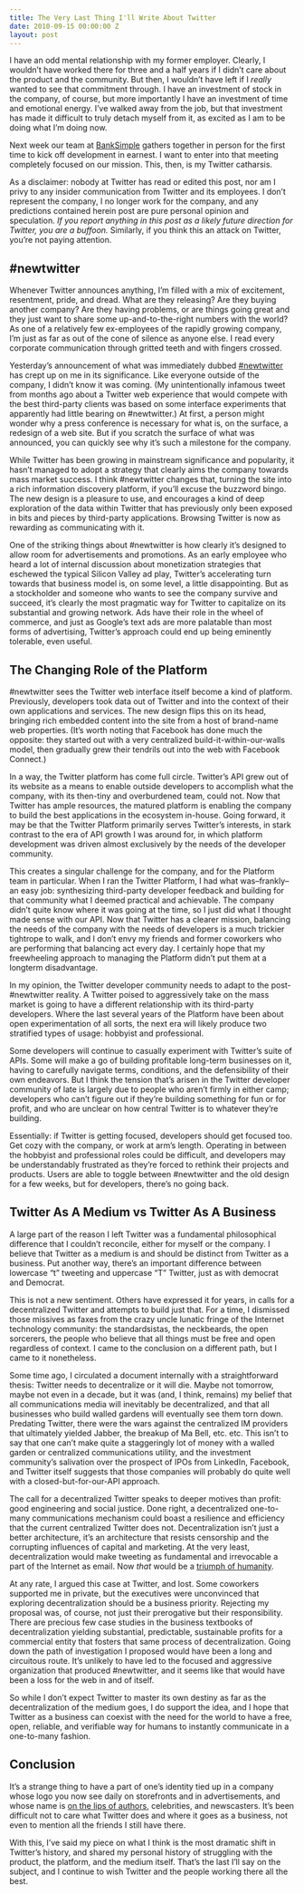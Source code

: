 ```yaml
---
title: The Very Last Thing I'll Write About Twitter
date: 2010-09-15 00:00:00 Z
layout: post
---
```





I have an odd mental relationship with my former employer. Clearly, I wouldn’t have worked there for three and a half years if I didn’t care about the product and the community. But then, I wouldn’t have left if I *really* wanted to see that commitment through. I have an investment of stock in the company, of course, but more importantly I have an investment of time and emotional energy. I’ve walked away from the job, but that investment has made it difficult to truly detach myself from it, as excited as I am to be doing what I’m doing now.

Next week our team at [BankSimple](https://banksimple.com/) gathers together in person for the first time to kick off development in earnest. I want to enter into that meeting completely focused on our mission. This, then, is my Twitter catharsis.

As a disclaimer: nobody at Twitter has read or edited this post, nor am I privy to any insider communication from Twitter and its employees. I don’t represent the company, I no longer work for the company, and any predictions contained herein post are pure personal opinion and speculation. *If you report anything in this post as a likely future direction for Twitter, you are a buffoon.* Similarly, if you think this an attack on Twitter, you’re not paying attention.

\#newtwitter
------------

Whenever Twitter announces anything, I’m filled with a mix of excitement, resentment, pride, and dread. What are they releasing? Are they buying another company? Are they having problems, or are things going great and they just want to share some up-and-to-the-right numbers with the world? As one of a relatively few ex-employees of the rapidly growing company, I’m just as far as out of the cone of silence as anyone else. I read every corporate communication through gritted teeth and with fingers crossed.

Yesterday’s announcement of what was immediately dubbed [\#newtwitter](http://twitter.com/newtwitter) has crept up on me in its significance. Like everyone outside of the company, I didn’t know it was coming. (My unintentionally infamous tweet from months ago about a Twitter web experience that would compete with the best third-party clients was based on some interface experiments that apparently had little bearing on \#newtwitter.) At first, a person might wonder why a press conference is necessary for what is, on the surface, a redesign of a web site. But if you scratch the surface of what was announced, you can quickly see why it’s such a milestone for the company.

While Twitter has been growing in mainstream significance and popularity, it hasn’t managed to adopt a strategy that clearly aims the company towards mass market success. I think \#newtwitter changes that, turning the site into a rich information discovery platform, if you’ll excuse the buzzword bingo. The new design is a pleasure to use, and encourages a kind of deep exploration of the data within Twitter that has previously only been exposed in bits and pieces by third-party applications. Browsing Twitter is now as rewarding as communicating with it.

One of the striking things about \#newtwitter is how clearly it’s designed to allow room for advertisements and promotions. As an early employee who heard a lot of internal discussion about monetization strategies that eschewed the typical Silicon Valley ad play, Twitter’s accelerating turn towards that business model is, on some level, a little disappointing. But as a stockholder and someone who wants to see the company survive and succeed, it’s clearly the most pragmatic way for Twitter to capitalize on its substantial and growing network. Ads have their role in the wheel of commerce, and just as Google’s text ads are more palatable than most forms of advertising, Twitter’s approach could end up being eminently tolerable, even useful.

The Changing Role of the Platform
---------------------------------

\#newtwitter sees the Twitter web interface itself become a kind of platform. Previously, developers took data out of Twitter and into the context of their own applications and services. The new design flips this on its head, bringing rich embedded content into the site from a host of brand-name web properties. (It’s worth noting that Facebook has done much the opposite: they started out with a very centralized build-it-within-our-walls model, then gradually grew their tendrils out into the web with Facebook Connect.)

In a way, the Twitter platform has come full circle. Twitter’s API grew out of its website as a means to enable outside developers to accomplish what the company, with its then-tiny and overburdened team, could not. Now that Twitter has ample resources, the matured platform is enabling the company to build the best applications in the ecosystem in-house. Going forward, it may be that the Twitter Platform primarily serves Twitter’s interests, in stark contrast to the era of API growth I was around for, in which platform development was driven almost exclusively by the needs of the developer community.

This creates a singular challenge for the company, and for the Platform team in particular. When I ran the Twitter Platform, I had what was–frankly–an easy job: synthesizing third-party developer feedback and building for that community what I deemed practical and achievable. The company didn’t quite know where it was going at the time, so I just did what I thought made sense with our API. Now that Twitter has a clearer mission, balancing the needs of the company with the needs of developers is a much trickier tightrope to walk, and I don’t envy my friends and former coworkers who are performing that balancing act every day. I certainly hope that my freewheeling approach to managing the Platform didn’t put them at a longterm disadvantage.

In my opinion, the Twitter developer community needs to adapt to the post-\#newtwitter reality. A Twitter poised to aggressively take on the mass market is going to have a different relationship with its third-party developers. Where the last several years of the Platform have been about open experimentation of all sorts, the next era will likely produce two stratified types of usage: hobbyist and professional.

Some developers will continue to casually experiment with Twitter’s suite of APIs. Some will make a go of building profitable long-term businesses on it, having to carefully navigate terms, conditions, and the defensibility of their own endeavors. But I think the tension that’s arisen in the Twitter developer community of late is largely due to people who aren’t firmly in either camp; developers who can’t figure out if they’re building something for fun or for profit, and who are unclear on how central Twitter is to whatever they’re building.

Essentially: if Twitter is getting focused, developers should get focused too. Get cozy with the company, or work at arm’s length. Operating in between the hobbyist and professional roles could be difficult, and developers may be understandably frustrated as they’re forced to rethink their projects and products. Users are able to toggle between \#newtwitter and the old design for a few weeks, but for developers, there’s no going back.

Twitter As A Medium vs Twitter As A Business
--------------------------------------------

A large part of the reason I left Twitter was a fundamental philosophical difference that I couldn’t reconcile, either for myself or the company. I believe that Twitter as a medium is and should be distinct from Twitter as a business. Put another way, there’s an important difference between lowercase “t” tweeting and uppercase “T” Twitter, just as with democrat and Democrat.

This is not a new sentiment. Others have expressed it for years, in calls for a decentralized Twitter and attempts to build just that. For a time, I dismissed those missives as faxes from the crazy uncle lunatic fringe of the Internet technology community: the standardsistas, the neckbeards, the open sorcerers, the people who believe that all things must be free and open regardless of context. I came to the conclusion on a different path, but I came to it nonetheless.

Some time ago, I circulated a document internally with a straightforward thesis: Twitter needs to decentralize or it will die. Maybe not tomorrow, maybe not even in a decade, but it was (and, I think, remains) my belief that all communications media will inevitably be decentralized, and that all businesses who build walled gardens will eventually see them torn down. Predating Twitter, there were the wars against the centralized IM providers that ultimately yielded Jabber, the breakup of Ma Bell, etc. etc. This isn’t to say that one can’t make quite a staggeringly lot of money with a walled garden or centralized communications utility, and the investment community’s salivation over the prospect of IPOs from LinkedIn, Facebook, and Twitter itself suggests that those companies will probably do quite well with a closed-but-for-our-API approach.

The call for a decentralized Twitter speaks to deeper motives than profit: good engineering and social justice. Done right, a decentralized one-to-many communications mechanism could boast a resilience and efficiency that the current centralized Twitter does not. Decentralization isn’t just a better architecture, it’s an architecture that resists censorship and the corrupting influences of capital and marketing. At the very least, decentralization would make tweeting as fundamental and irrevocable a part of the Internet as email. Now *that* would be a [triumph of humanity](http://www.mediabistro.com/webnewser/biz-stone-twitter-a-triumph-of-humanity_b5952).

At any rate, I argued this case at Twitter, and lost. Some coworkers supported me in private, but the executives were unconvinced that exploring decentralization should be a business priority. Rejecting my proposal was, of course, not just their prerogative but their responsibility. There are precious few case studies in the business textbooks of decentralization yielding substantial, predictable, sustainable profits for a commercial entity that fosters that same process of decentralization. Going down the path of investigation I proposed would have been a long and circuitous route. It’s unlikely to have led to the focused and aggressive organization that produced \#newtwitter, and it seems like that would have been a loss for the web in and of itself.

So while I don’t expect Twitter to master its own destiny as far as the decentralization of the medium goes, I do support the idea, and I hope that Twitter as a business can coexist with the need for the world to have a free, open, reliable, and verifiable way for humans to instantly communicate in a one-to-many fashion.

Conclusion
----------

It’s a strange thing to have a part of one’s identity tied up in a company whose logo you now see daily on storefronts and in advertisements, and whose name is [on the lips of authors](http://www.dangerousminds.net/comments/a_discussion_with_william_gibson/), celebrities, and newscasters. It’s been difficult not to care what Twitter does and where it goes as a business, not even to mention all the friends I still have there.

With this, I’ve said my piece on what I think is the most dramatic shift in Twitter’s history, and shared my personal history of struggling with the product, the platform, and the medium itself. That’s the last I’ll say on the subject, and I continue to wish Twitter and the people working there all the best.
